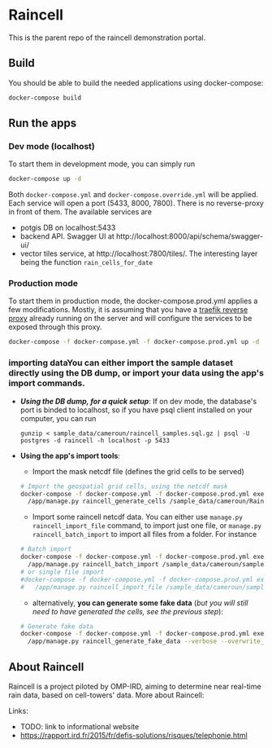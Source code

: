 # Raincell 
This is the parent repo of the raincell demonstration portal.

## Build
You should be able to build the needed applications using docker-compose:
```bash
docker-compose build
```

## Run the apps
### Dev mode (localhost)
To start them in development mode, you can simply run
```bash
docker-compose up -d
```
Both `docker-compose.yml` and `docker-compose.override.yml` will be applied. Each service will open a port (5433, 8000, 7800). There is no reverse-proxy in front of them.
The available services are
- potgis DB on localhost:5433
- backend API. Swagger UI at http://localhost:8000/api/schema/swagger-ui/
- vector tiles service, at http://localhost:7800/tiles/. The interesting layer being the function `rain_cells_for_date`

### Production mode

To start them in production mode, the docker-compose.prod.yml applies a few modifications. Mostly, it is assuming that you have a [traefik reverse proxy](https://github.com/OMP-IRD/traefik-proxy) already running on the server and will configure the services to be exposed through this proxy.
```bash
docker-compose -f docker-compose.yml -f docker-compose.prod.yml up -d
```


### importing dataYou can either import the sample dataset directly using the DB dump, or import your data using the app's import commands. 
- _**Using the DB dump, for a quick setup**_:
  If on dev mode, the database's port is binded to localhost, so if you have psql client installed on your computer, you can run
  ```
  gunzip < sample_data/cameroun/raincell_samples.sql.gz | psql -U postgres -d raincell -h localhost -p 5433 
  ```
- **Using the app's import tools**:
  - Import the mask netcdf file (defines the grid cells to be served)
  ```bash
  # Import the geospatial grid cells, using the netcdf mask
  docker-compose -f docker-compose.yml -f docker-compose.prod.yml exec backend \
    /app/manage.py raincell_generate_cells /sample_data/cameroun/Raincell_masque_Cameroun.nc
  ```
    
  - Import some raincell netcdf data. You can either use `manage.py raincell_import_file` command, to import just one file, 
  or `manage.py raincell_batch_import` to import all files from a folder. For instance
  ```bash
  # Batch import
  docker-compose -f docker-compose.yml -f docker-compose.prod.yml exec backend \
    /app/manage.py raincell_batch_import /sample_data/cameroun/samples/
  # or single file import
  #docker-compose -f docker-compose.yml -f docker-compose.prod.yml exec backend \
  #   /app/manage.py raincell_import_file /sample_data/cameroun/samples/20211003_2355_Raincell_Cameroun_InvRainResol-2.5km.nc.aux.xml
  ```

  - alternatively, **you can generate some fake data** (*but you will still need to have generated the cells, see the previous step*):
  ```bash
  # Generate fake data
  docker-compose -f docker-compose.yml -f docker-compose.prod.yml exec backend \
    /app/manage.py raincell_generate_fake_data --verbose --overwrite_existing 2022-05-01 2022-06-14
  ```

## About Raincell
Raincell is a project piloted by OMP-IRD, aiming to determine near real-time rain data, based on cell-towers' data. 
More about Raincell: 

Links: 
- TODO: link to informational website
- https://rapport.ird.fr/2015/fr/defis-solutions/risques/telephonie.html